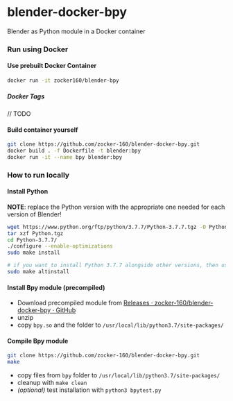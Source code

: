# blender-docker-bpy

Blender as Python module in a Docker container

### Run using Docker
#### Use prebuilt Docker Container

```bash
docker run -it zocker160/blender-bpy
```

##### Docker Tags
// TODO

#### Build container yourself

```bash
git clone https://github.com/zocker-160/blender-docker-bpy.git
docker build . -f Dockerfile -t blender:bpy
docker run -it --name bpy blender:bpy
```

### How to run locally

#### Install Python

**NOTE**: replace the Python version with the appropriate one needed for each version of Blender!

```bash
wget https://www.python.org/ftp/python/3.7.7/Python-3.7.7.tgz -O Python.tgz
tar xzf Python.tgz
cd Python-3.7.7/
./configure --enable-optimizations
sudo make install

# if you want to install Python 3.7.7 alongside other versions, then use instead:
sudo make altinstall
```

#### Install Bpy module (precompiled)

- Download precompiled module from [Releases · zocker-160/blender-docker-bpy · GitHub](https://github.com/zocker-160/blender-docker-bpy/releases)
- unzip
- copy `bpy.so` and the folder to `/usr/local/lib/python3.7/site-packages/`

#### Compile Bpy module

```bash
git clone https://github.com/zocker-160/blender-docker-bpy.git
make
```

- copy files from `bpy` folder to `/usr/local/lib/python3.7/site-packages/`
- cleanup with `make clean`
- *(optional)* test installation with `python3 bpytest.py`
